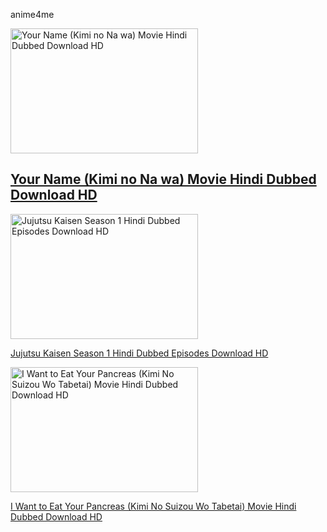 <body><p class=" bb-font-p">anime4me</p>
            
            
            
            
            
            
<img width="300" height="200" src="https://rareanimes.me/wp-content/uploads/2019/01/Your-Name-Kimi-no-Na-wa-Movie-Hindi-Dubbed-Download-HD-300x200.jpg" class="attachment-herald-lay-b1 size-herald-lay-b1 wp-post-image" alt="Your Name (Kimi no Na wa) Movie Hindi Dubbed Download HD" srcset="https://rareanimes.me/wp-content/uploads/2019/01/Your-Name-Kimi-no-Na-wa-Movie-Hindi-Dubbed-Download-HD-300x200.jpg 300w, https://rareanimes.me/wp-content/uploads/2019/01/Your-Name-Kimi-no-Na-wa-Movie-Hindi-Dubbed-Download-HD-414x276.jpg 414w, https://rareanimes.me/wp-content/uploads/2019/01/Your-Name-Kimi-no-Na-wa-Movie-Hindi-Dubbed-Download-HD-470x313.jpg 470w, https://rareanimes.me/wp-content/uploads/2019/01/Your-Name-Kimi-no-Na-wa-Movie-Hindi-Dubbed-Download-HD-640x426.jpg 640w, https://rareanimes.me/wp-content/uploads/2019/01/Your-Name-Kimi-no-Na-wa-Movie-Hindi-Dubbed-Download-HD-130x86.jpg 130w, https://rareanimes.me/wp-content/uploads/2019/01/Your-Name-Kimi-no-Na-wa-Movie-Hindi-Dubbed-Download-HD-187x124.jpg 187w" sizes="(max-width: 300px) 100vw, 300px" title="Your Name (Kimi no Na wa) Movie Hindi Dubbed Download HD 1">

<h2 class="entry-title h3"><a href="https://animexmovie456.my.canva.site/daf2zgyqrom">Your Name (Kimi no Na wa) Movie Hindi Dubbed Download HD</a></h2>




<img width="300" height="200" src="https://rareanimes.me/wp-content/uploads/2023/07/Jujutsu-Kaisen-Season-1-Hindi-Dubbed-Episodes-Download-HD-300x200.png" class="attachment-herald-lay-b1 size-herald-lay-b1 wp-post-image" alt="Jujutsu Kaisen Season 1 Hindi Dubbed Episodes Download HD" srcset="https://rareanimes.me/wp-content/uploads/2023/07/Jujutsu-Kaisen-Season-1-Hindi-Dubbed-Episodes-Download-HD-300x200.png 300w, https://rareanimes.me/wp-content/uploads/2023/07/Jujutsu-Kaisen-Season-1-Hindi-Dubbed-Episodes-Download-HD-414x276.png 414w, https://rareanimes.me/wp-content/uploads/2023/07/Jujutsu-Kaisen-Season-1-Hindi-Dubbed-Episodes-Download-HD-470x313.png 470w, https://rareanimes.me/wp-content/uploads/2023/07/Jujutsu-Kaisen-Season-1-Hindi-Dubbed-Episodes-Download-HD-640x426.png 640w, https://rareanimes.me/wp-content/uploads/2023/07/Jujutsu-Kaisen-Season-1-Hindi-Dubbed-Episodes-Download-HD-130x86.png 130w, https://rareanimes.me/wp-content/uploads/2023/07/Jujutsu-Kaisen-Season-1-Hindi-Dubbed-Episodes-Download-HD-187x124.png 187w" sizes="(max-width: 300px) 100vw, 300px" title="Jujutsu Kaisen Season 1 Hindi Dubbed Episodes Download HD 3">


<a href="https://animexmovie456.my.canva.site/daf2zi60qro
">Jujutsu Kaisen Season 1 Hindi Dubbed Episodes Download HD</a>
           
 
 
 
 
 
 
<img width="300" height="200" src="https://rareanimes.me/wp-content/uploads/2019/08/I-Want-to-Eat-Your-Pancreas-Kimi-No-Suizou-Wo-Tabetai-Movie-Hindi-Dubbed-Download-HD-300x200.jpg" class="attachment-herald-lay-b1 size-herald-lay-b1 wp-post-image" alt="I Want to Eat Your Pancreas (Kimi No Suizou Wo Tabetai) Movie Hindi Dubbed Download HD" srcset="https://rareanimes.me/wp-content/uploads/2019/08/I-Want-to-Eat-Your-Pancreas-Kimi-No-Suizou-Wo-Tabetai-Movie-Hindi-Dubbed-Download-HD-300x200.jpg 300w, https://rareanimes.me/wp-content/uploads/2019/08/I-Want-to-Eat-Your-Pancreas-Kimi-No-Suizou-Wo-Tabetai-Movie-Hindi-Dubbed-Download-HD-414x276.jpg 414w, https://rareanimes.me/wp-content/uploads/2019/08/I-Want-to-Eat-Your-Pancreas-Kimi-No-Suizou-Wo-Tabetai-Movie-Hindi-Dubbed-Download-HD-470x313.jpg 470w, https://rareanimes.me/wp-content/uploads/2019/08/I-Want-to-Eat-Your-Pancreas-Kimi-No-Suizou-Wo-Tabetai-Movie-Hindi-Dubbed-Download-HD-640x426.jpg 640w, https://rareanimes.me/wp-content/uploads/2019/08/I-Want-to-Eat-Your-Pancreas-Kimi-No-Suizou-Wo-Tabetai-Movie-Hindi-Dubbed-Download-HD-130x86.jpg 130w, https://rareanimes.me/wp-content/uploads/2019/08/I-Want-to-Eat-Your-Pancreas-Kimi-No-Suizou-Wo-Tabetai-Movie-Hindi-Dubbed-Download-HD-187x124.jpg 187w" sizes="(max-width: 300px) 100vw, 300px" title="I Want to Eat Your Pancreas (Kimi No Suizou Wo Tabetai) Movie Hindi Dubbed Download HD 1">         




<a href="https://animexmovie456.my.canva.site/">I Want to Eat Your Pancreas (Kimi No Suizou Wo Tabetai) Movie Hindi Dubbed Download HD</a></body>
